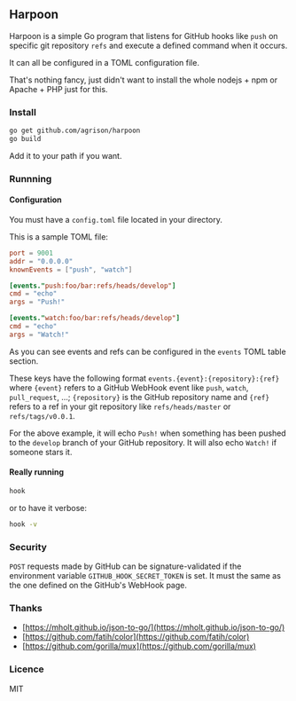 ## Harpoon

Harpoon is a simple Go program that listens for GitHub hooks like `push` on specific git repository `refs` and execute
a defined command when it occurs.

It can all be configured in a TOML configuration file.

That's nothing fancy, just didn't want to install the whole nodejs + npm or Apache + PHP just for this.

### Install

```sh
go get github.com/agrison/harpoon
go build
```

Add it to your path if you want.

### Runnning

#### Configuration

You must have a `config.toml` file located in your directory.

This is a sample TOML file:

```toml
port = 9001
addr = "0.0.0.0"
knownEvents = ["push", "watch"]

[events."push:foo/bar:refs/heads/develop"]
cmd = "echo"
args = "Push!"

[events."watch:foo/bar:refs/heads/develop"]
cmd = "echo"
args = "Watch!"
```

As you can see events and refs can be configured in the `events` TOML table section.

These keys have the following format `events.{event}:{repository}:{ref}` where `{event}` refers to a GitHub WebHook event
like `push`, `watch`, `pull_request`, ...; `{repository}` is the GitHub repository name and `{ref}` refers to a ref in your git repository like `refs/heads/master` or `refs/tags/v0.0.1`.

For the above example, it will echo `Push!` when something has been pushed to the `develop` branch of your GitHub repository. 
It will also echo `Watch!` if someone stars it.

#### Really running

```sh
hook
```

or to have it verbose:
```sh
hook -v
```

### Security

`POST` requests made by GitHub can be signature-validated if the environment variable `GITHUB_HOOK_SECRET_TOKEN` is set.
It must the same as the one defined on the GitHub's WebHook page.

### Thanks

- [https://mholt.github.io/json-to-go/](https://mholt.github.io/json-to-go/)
- [https://github.com/fatih/color](https://github.com/fatih/color)
- [https://github.com/gorilla/mux](https://github.com/gorilla/mux)

### Licence
MIT

